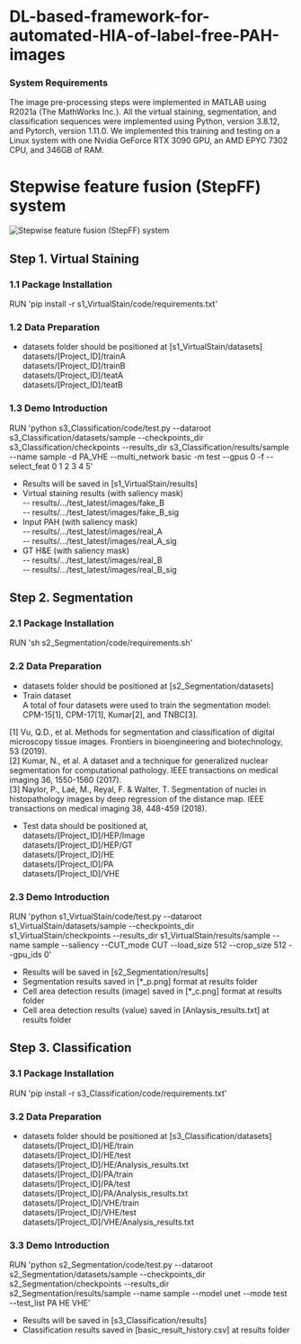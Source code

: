 # DL-based-framework-for-automated-HIA-of-label-free-PAH-images

### System Requirements
The image pre-processing steps were implemented in MATLAB using R2021a (The MathWorks Inc.). 
All the virtual staining, segmentation, and classification sequences were implemented using Python, version 3.8.12, and Pytorch, version 1.11.0. We implemented this training and testing on a Linux system with one Nvidia GeForce RTX 3090 GPU, an AMD EPYC 7302 CPU, and 346GB of RAM.

# Stepwise feature fusion (StepFF) system
![Stepwise feature fusion (StepFF) system](fig/fig.png)

## Step 1. Virtual Staining
### 1.1 Package Installation
RUN 'pip install -r s1_VirtualStain/code/requirements.txt'
### 1.2 Data Preparation  
- datasets folder should be positioned at [s1_VirtualStain/datasets]  
datasets/[Project_ID]/trainA  
datasets/[Project_ID]/trainB  
datasets/[Project_ID]/teatA  
datasets/[Project_ID]/teatB  
### 1.3 Demo Introduction
RUN 'python s3_Classification/code/test.py --dataroot s3_Classification/datasets/sample --checkpoints_dir s3_Classification/checkpoints --results_dir s3_Classification/results/sample --name sample -d PA_VHE  --multi_network basic -m test --gpus 0 -f --select_feat 0 1 2 3 4 5'
- Results will be saved in [s1_VirtualStain/results]  
- Virtual staining results (with saliency mask)  
-- results/.../test_latest/images/fake_B  
-- results/.../test_latest/images/fake_B_sig  
- Input PAH (with saliency mask)  
-- results/.../test_latest/images/real_A  
-- results/.../test_latest/images/real_A_sig  
- GT H&E (with saliency mask)  
-- results/.../test_latest/images/real_B  
-- results/.../test_latest/images/real_B_sig  

## Step 2. Segmentation
### 2.1 Package Installation
RUN 'sh s2_Segmentation/code/requirements.sh'
### 2.2 Data Preparation
- datasets folder should be positioned at [s2_Segmentation/datasets]  
- Train dataset  
A total of four datasets were used to train the segmentation model: CPM-15[1], CPM-17[1], Kumar[2], and TNBC[3].  

[1] Vu, Q.D., et al. Methods for segmentation and classification of digital microscopy tissue images. Frontiers in bioengineering and biotechnology, 53 (2019).  
[2] Kumar, N., et al. A dataset and a technique for generalized nuclear segmentation for computational pathology. IEEE transactions on medical imaging 36, 1550-1560 (2017).  
[3] Naylor, P., Laé, M., Reyal, F. & Walter, T. Segmentation of nuclei in histopathology images by deep regression of the distance map. IEEE transactions on medical imaging 38, 448-459 (2018).  

- Test data should be positioned at,  
datasets/[Project_ID]/HEP/Image  
datasets/[Project_ID]/HEP/GT  
datasets/[Project_ID]/HE  
datasets/[Project_ID]/PA  
datasets/[Project_ID]/VHE  
### 2.3 Demo Introduction
RUN 'python s1_VirtualStain/code/test.py --dataroot s1_VirtualStain/datasets/sample --checkpoints_dir s1_VirtualStain/checkpoints --results_dir s1_VirtualStain/results/sample --name sample --saliency --CUT_mode CUT --load_size 512 --crop_size 512 --gpu_ids 0'
- Results will be saved in [s2_Segmentation/results]  
- Segmentation results saved in [*_p.png] format at results folder
- Cell area detection results (image) saved in [*_c.png] format at results folder
- Cell area detection results (value) saved in [Anlaysis_results.txt] at results folder
## Step 3. Classification
### 3.1 Package Installation
RUN 'pip install -r s3_Classification/code/requirements.txt'
### 3.2 Data Preparation  
- datasets folder should be positioned at [s3_Classification/datasets]  
datasets/[Project_ID]/HE/train  
datasets/[Project_ID]/HE/test  
datasets/[Project_ID]/HE/Analysis_results.txt  
datasets/[Project_ID]/PA/train  
datasets/[Project_ID]/PA/test  
datasets/[Project_ID]/PA/Analysis_results.txt  
datasets/[Project_ID]/VHE/train  
datasets/[Project_ID]/VHE/test  
datasets/[Project_ID]/VHE/Analysis_results.txt  

### 3.3 Demo Introduction
RUN 'python s2_Segmentation/code/test.py --dataroot s2_Segmentation/datasets/sample --checkpoints_dir s2_Segmentation/checkpoints --results_dir s2_Segmentation/results/sample --name sample --model unet --mode test --test_list PA HE VHE'
- Results will be saved in [s3_Classification/results]  
- Classification results saved in [basic_result_history.csv] at results folder
